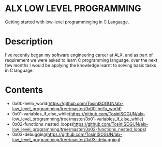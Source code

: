 # ALX LOW LEVEL PROGRAMMING
Getting started with low-level programminging in C Language.

# Description
I've recently began my software engineering career at ALX, and as part of requirement we were asked to learn C programming language, over the next few months I would be applying the knowledge learnt to solving basic tasks in C language.

# Contents
* 0x00-hello_world(https://github.com/TosinISOGUN/alx-low_level_programming/tree/master/0x00-hello_world)
* 0x01-variables_if_else_while(https://github.com/TosinISOGUN/alx-low_level_programming/tree/master/0x01-variables_if_else_while)
* 0x02-functions_nested_loops(https://github.com/TosinISOGUN/alx-low_level_programming/tree/master/0x02-functions_nested_loops)
* 0x03-debugging(https://github.com/TosinISOGUN/alx-low_level_programming/tree/master/0x03-debugging)
